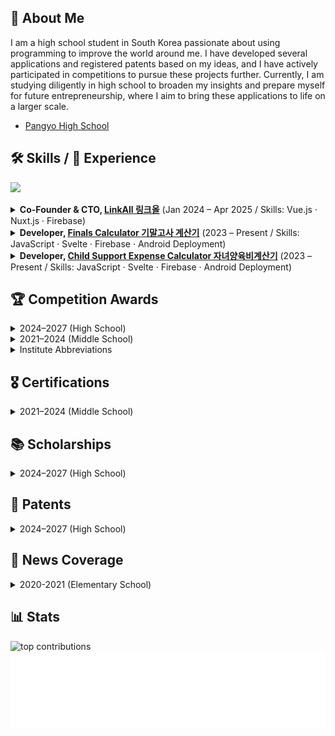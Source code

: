 ## 👦 About Me
I am a high school student in South Korea passionate about using programming to improve the world around me. I have developed several applications and registered patents based on my ideas, and I have actively participated in competitions to pursue these projects further. Currently, I am studying diligently in high school to broaden my insights and prepare myself for future entrepreneurship, where I aim to bring these applications to life on a larger scale.

- [Pangyo High School](https://pangyo-h.goesn.kr/pangyo-h/main.do)

## 🛠️ Skills / 💼 Experience  

<p>
  <img src="https://skillicons.dev/icons?i=python,html,css,ts,js,vue,vuetify,nuxtjs,nodejs,express,firebase,git" />
  <br/>
</p>

<details>
<summary><b>Co-Founder & CTO, <a href="https://thinkforall-linkall.com">LinkAll 링크올</a></b> (Jan 2024 – Apr 2025 / Skills: Vue.js · Nuxt.js · Firebase)</summary>

- Co-founded a non-profit organization dedicated to closing the global education gap by providing free, high-quality education to underserved children.  
- Led development of the donation-tracking and outreach platform, helping raise **₩3,500,000+ in donations**, deliver **170+ hours of volunteer teaching**, and support **1,000+ children** with learning opportunities.  

</details>

<details>
<summary><b>Developer, <a href="https://finalscalcu.web.app">Finals Calculator 기말고사 계산기</a></b> (2023 – Present / Skills: JavaScript · Svelte · Firebase · Android Deployment)</summary>

- Developed and deployed a patent-pending grade-targeting calculator (“System and Method for Calculating Final Exam Scores Based on Target Grades”).  
- Enabled students to calculate the exam scores required to reach their desired semester grades.  
- Achieved **19,500+ downloads** on Google Play with sustained active use among Korean high school students.  

</details>

<details>
<summary><b>Developer, <a href="https://child-support-expanse.web.app">Child Support Expense Calculator 자녀양육비계산기</a></b> (2023 – Present / Skills: JavaScript · Svelte · Firebase · Android Deployment)</summary>

- Designed a legal-tech tool to estimate child support expenses under Korean family law guidelines.  
- Unofficially adopted by **judges and attorneys** as a practical calculation resource.  
- Reached **800+ downloads** to date.  

</details>

## 🏆 Competition Awards  

<details>
<summary>2024–2027 (High School)</summary>

| Year | Award (Korean) | Award (English) | Field | Institute |
|------|----------------|-----------------|-------|-----------|
| 2025 (currently competing) | 대한민국 인재상 (경기도 지역심사 통과) | Talent Award of Korea (Gyeonggi Regional Finalist) | Leadership / Innovation | MOE (Ministry of Education) |
| 2025 | 성남 KAIST AI 경진대회 성남연구센터장상 | Seongnam KAIST AI Competition – Director of Seongnam Research Center Award | Artificial Intelligence | Seongnam Research Center, KAIST |
| 2024 | 스마틴앱챌린지 장려상 | 3rd Place, National App Development Contest | Software / App Dev | SK Planet |
| 2024 | 전국 창업발명경진대회 우수상 | 3rd Place, National Startup & Invention Contest | Entrepreneurship | Suwon |

</details>

<details>
<summary>2021–2024 (Middle School)</summary>

| Year | Award (Korean) | Award (English) | Field | Institute |
|------|----------------|-----------------|-------|-----------|
| 2024 | 경기도교원단체총연합회장상 (우수 학웝 성취) | Award of Commendation for Academic Excellence | Academics / Education | GTA |
| 2023 | 한국코드페어 해커톤 동상 | 3rd Place, KCF Hackathon | Software / AI | KIISE |
| 2023 | 경기도교육감 표창장 | Award of Commendation | Education / Leadership | GOE |
| 2023 | 신나는 SW·AI 교육수기공모전 최우수상 | 1st Place, SW·AI Essay Contest | AI / Education | MSIT |
| 2022 | 청소년과학탐구반 융합탐구과제 최우수상 | 1st Place, National Science Fair | Science / Research | MSIT |
| 2021 | 과학 탐구 동아리 금상 | Gold Award, Youth Science Club (Team) | Science / Research | KOSAC |
| 2021 | 과학 탐구 동아리 은상 | Silver Award, Youth Science Club (Individual) | Science / Research | KOSAC |

</details>

<details>
<summary>Institute Abbreviations</summary>

| Abbreviation | Institute Full Name | Activity Scope | Institute Type |
|---|---|---|---|
| MSIT | [Ministry of Science and ICT](https://www.msit.go.kr/eng/index.do) | Korea | Ministry |
| GOE | [Gyeonggi Provincial Office of Education](https://www.goe.go.kr/goe/main.do) | Korea | Provincial Ministry |
| Suwon | Suwon City | Suwon City | City Government |
| KOSAC | [Korean Foundation of Science and Creativity](https://www.kosac.re.kr/main) | Korea | Bureau |
| KIISE | [The Korean Institute of Information Scientists and Engineers](http://m.kiise.or.kr/academyEng/main/getContent.faEng?content_no=1&MENU_ID=010100) | Korea | Bureau |
| SK Planet | [SK Planet](https://www.skplanet.com/main) | International | Corporation |
| GTA | Gyeonggi Teachers’ Association (경기도교원단체총연합회) | Gyeonggi Province | Professional Association |

</details>

## 🎖️ Certifications
<details>
<summary>2021–2024 (Middle School)</summary>

| Year | Certification (English) | Institute | Score |
|------|--------|------------|------------------|
| 2023 | [TEPS](https://www.teps.or.kr/) (Test for English Proficiency) | Seoul National University | 489/600 |

</details>

## 📚 Scholarships
<details>
<summary>2024–2027 (High School)</summary>

| 연도 (Year) | 장학 내용 (Korean) | Scholarship (English) | 내용 (Content) | 학회(Institute) | 선발 범위(Scope) |
|------|--------------------|------------------|--------|--|--|
| 2025 | [제12기 한성 노벨 영·수재 장학생](https://www.sonjaehan.com/?module=Board&action=SiteBoard&sMode=VIEW_FORM&iBrdNo=21&iBrdContNo=339&sBrdContRe=0&sSearchField=&sSearchValue=&CurrentPage=1) | Hansung Nobel Scholarship (12th Cohort) | Most likely High School Student to receive the Nobel Prize in the future | [(주)한성손재한장학회](https://www.sonjaehan.com/) | National |

</details>

## 🧾 Patents
<details>
<summary>2024–2027 (High School)</summary>

| 연도 (Year) | 상태 (Status) | 관련된 특허 회사 (Associated Patent Lawfirm) | 특허 아이디어 (Patent Idea) | 출원번호 (Application Number) |
|------|--------|------------|------------------|-----|
| 2025 | Patent Pending | [특허법인로율](https://www.lawyul.com/kor/main/main.html) | 목표 학점 기반 기말고사 점수 산정 시스템 및 방법 (System and Method for Calculating Final Exam Scores Based on Target Grades) | 10-2025-0119070 |

</details>

## 📰 News Coverage
<details>
<summary>2020-2021 (Elementary School)</summary>

| 연도 (Year) | 뉴스 (News) | 뉴스 회사 (News Corporate) |
|------|--------------------|------------------|
| 2021 | [Eldera: The New Global Intergenerational Mentoring Program](https://www.forbes.com/sites/nextavenue/2021/01/05/eldera-the-new-global-intergenerational-mentoring-program/) | Forbes |
| 2021 | [Eldera: The New Global Intergenerational Mentoring Program](https://www.nextavenue.org/eldera-the-new-global-intergenerational-mentoring-program/) | Next Avenue |
| 2021 | [How technology can help seniors beat loneliness and isolation](https://www.washingtonpost.com/lifestyle/2021/12/03/seniors-loneliness-solutions-technology-virtual-reality/) | Washington Post |
| 2021 | [使用演算法配對老少 建立聯繫平台](https://www.singtaousa.com/2021-12-12/%E4%BD%BF%E7%94%A8%E6%BC%94%E7%AE%97%E6%B3%95%E9%85%8D%E5%B0%8D%E8%80%81%E5%B0%91-%E5%BB%BA%E7%AB%8B%E8%81%AF%E7%B9%AB%E5%B9%B3%E5%8F%B0/3812809) | Sing Tao |
| 2020 | [코로나에 갈 곳 없지만…이 아이들이 화상채팅에 접속한 이유](https://www.kmib.co.kr/article/view.asp?arcid=0015066564) | 국민일보 |

</details>

## 📊 Stats
![top contributions](https://github-contributor-stats.vercel.app/api?username=hslee2008&limit=17&theme=dark&combine_all_yearly_contributions=true)
![reactions](./metrics.plugin.reactions.svg)
